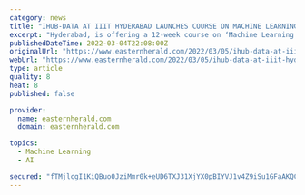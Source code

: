 ```yaml
---
category: news
title: "IHUB-DATA AT IIIT HYDERABAD LAUNCHES COURSE ON MACHINE LEARNING FOR CHEMISTRY AND DRUG DESIGN"
excerpt: "Hyderabad, is offering a 12-week course on ‘Machine Learning for Chemistry and Drug Design’ with special emphasis on drug discovery. The course is slated to commence from 10 March 2022. Participation is open to students,"
publishedDateTime: 2022-03-04T22:08:00Z
originalUrl: "https://www.easternherald.com/2022/03/05/ihub-data-at-iiit-hyderabad-launches-course-on-machine-learning-for-chemistry-and-drug-design/"
webUrl: "https://www.easternherald.com/2022/03/05/ihub-data-at-iiit-hyderabad-launches-course-on-machine-learning-for-chemistry-and-drug-design/"
type: article
quality: 8
heat: 8
published: false

provider:
  name: easternherald.com
  domain: easternherald.com

topics:
  - Machine Learning
  - AI

secured: "fTMjlcgI1KiQBuo0JziMmr0k+eUD6TXJ31XjYX0pBIYVJ1v4Z9iSu1GFaAKQCOylGD7JiC9dN1Ckdko8a2+V0YslEyV1PYJQGye6MAASXXHYOxGD/ZAmapSYU3IwV1CUyskaWDQI/VmSpUn7O9kUZYsY+mWye6eGY9oUNWiTXLPTvTx1fSY6Rn4s0DHIkloJycAshXCYdQhhOAygXCuVxwEkNSUDKumBAvjfVRovnyqktFee/SVZHl6sWspX9ZUkLKd08zn+VNybATY8i6PxaRYqUZA2oLENf4LX0hrV+5OXY4eHO9OlvZtopoS3hi7AHb1pN0eOeVL1BkPx0PkIa+RFqH9GMs2CQMb5GygiA9g=;r5lEAAIUKWaZ9g7+188FGg=="
---
```


